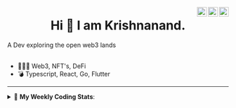 <a href="https://twitter.com/incrypto32" target="_blank" rel="nofollow"><img align="right" alt="Pratik's Twitter" width="22px" src="https://cdn.jsdelivr.net/npm/simple-icons@v3/icons/twitter.svg" /></a><a href="https://www.linkedin.com/in/incrypto32" target="_blank" rel="nofollow"><img align="right" alt="Pratik's Linkdein" width="22px" src="https://cdn.jsdelivr.net/npm/simple-icons@v3/icons/linkedin.svg" /></a><a href="https://www.instagram.com/incrypto32" target="_blank" rel="nofollow"><img align="right" alt="Insta" width="22px" src="https://cdn.jsdelivr.net/npm/simple-icons@v3/icons/instagram.svg" /></a>

<center><h1> Hi 👋 I am Krishnanand. </h1></center>
A Dev exploring the open web3 lands

 <br /> 
 <br /> 

 
- 👨🏽‍💻  Web3, NFT's, DeFi
- 💣  Typescript, React, Go, Flutter
<!-- - 🌐 Visit my [porfolio website](https://incrypt32.github.io/) for complete background and contact. -->


---


<details> 
 <summary>🤖 <b>My Weekly Coding Stats</b>: </summary>
<br>

<!--START_SECTION:waka-->

```text
Rust         3 hrs 15 mins   ███████████████░░░░░░░░░░   59.98 %
GraphQL      36 mins         ██▓░░░░░░░░░░░░░░░░░░░░░░   11.17 %
YAML         29 mins         ██▒░░░░░░░░░░░░░░░░░░░░░░   08.96 %
JSON         22 mins         █▓░░░░░░░░░░░░░░░░░░░░░░░   06.98 %
TypeScript   17 mins         █▒░░░░░░░░░░░░░░░░░░░░░░░   05.49 %
Bash         10 mins         ▓░░░░░░░░░░░░░░░░░░░░░░░░   03.25 %
```

<!--END_SECTION:waka-->

</details>


